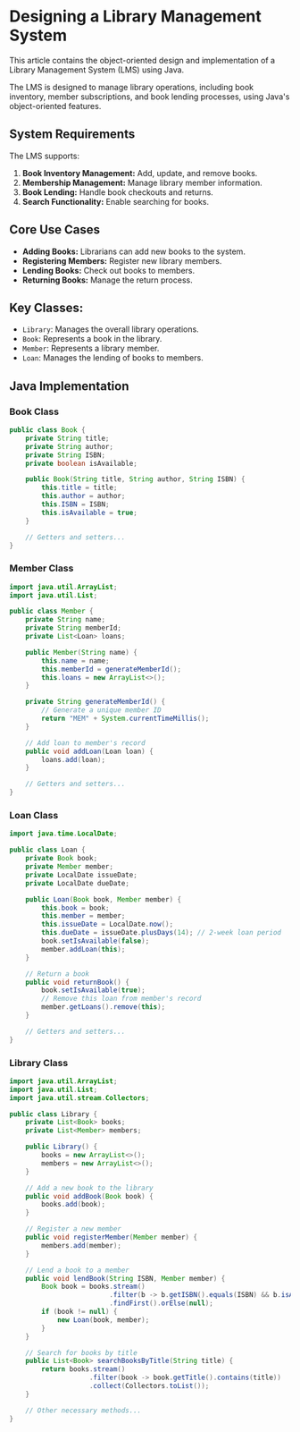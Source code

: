 # Designing a Library Management System

This article contains the object-oriented design and implementation of a Library Management System (LMS) using Java.

The LMS is designed to manage library operations, including book inventory, member subscriptions, and book lending processes, using Java's object-oriented features.

## System Requirements
The LMS supports:
1. **Book Inventory Management:** Add, update, and remove books.
2. **Membership Management:** Manage library member information.
3. **Book Lending:** Handle book checkouts and returns.
4. **Search Functionality:** Enable searching for books.

## Core Use Cases

- **Adding Books:** Librarians can add new books to the system.
- **Registering Members:** Register new library members.
- **Lending Books:** Check out books to members.
- **Returning Books:** Manage the return process.

## Key Classes:
- `Library`: Manages the overall library operations.
- `Book`: Represents a book in the library.
- `Member`: Represents a library member.
- `Loan`: Manages the lending of books to members.

## Java Implementation

### Book Class
```java
public class Book {
    private String title;
    private String author;
    private String ISBN;
    private boolean isAvailable;

    public Book(String title, String author, String ISBN) {
        this.title = title;
        this.author = author;
        this.ISBN = ISBN;
        this.isAvailable = true;
    }

    // Getters and setters...
}
```
### Member Class
```java
import java.util.ArrayList;
import java.util.List;

public class Member {
    private String name;
    private String memberId;
    private List<Loan> loans;

    public Member(String name) {
        this.name = name;
        this.memberId = generateMemberId();
        this.loans = new ArrayList<>();
    }

    private String generateMemberId() {
        // Generate a unique member ID
        return "MEM" + System.currentTimeMillis();
    }

    // Add loan to member's record
    public void addLoan(Loan loan) {
        loans.add(loan);
    }

    // Getters and setters...
}
```
### Loan Class
```java
import java.time.LocalDate;

public class Loan {
    private Book book;
    private Member member;
    private LocalDate issueDate;
    private LocalDate dueDate;

    public Loan(Book book, Member member) {
        this.book = book;
        this.member = member;
        this.issueDate = LocalDate.now();
        this.dueDate = issueDate.plusDays(14); // 2-week loan period
        book.setIsAvailable(false);
        member.addLoan(this);
    }

    // Return a book
    public void returnBook() {
        book.setIsAvailable(true);
        // Remove this loan from member's record
        member.getLoans().remove(this);
    }

    // Getters and setters...
}
```
### Library Class
```java
import java.util.ArrayList;
import java.util.List;
import java.util.stream.Collectors;

public class Library {
    private List<Book> books;
    private List<Member> members;

    public Library() {
        books = new ArrayList<>();
        members = new ArrayList<>();
    }

    // Add a new book to the library
    public void addBook(Book book) {
        books.add(book);
    }

    // Register a new member
    public void registerMember(Member member) {
        members.add(member);
    }

    // Lend a book to a member
    public void lendBook(String ISBN, Member member) {
        Book book = books.stream()
                         .filter(b -> b.getISBN().equals(ISBN) && b.isAvailable())
                         .findFirst().orElse(null);
        if (book != null) {
            new Loan(book, member);
        }
    }

    // Search for books by title
    public List<Book> searchBooksByTitle(String title) {
        return books.stream()
                    .filter(book -> book.getTitle().contains(title))
                    .collect(Collectors.toList());
    }

    // Other necessary methods...
}
```